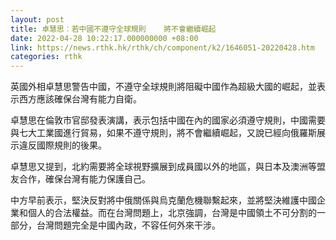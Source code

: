 ```yaml
---
layout: post
title: 卓慧思︰若中國不遵守全球規則    將不會繼續崛起
date: 2022-04-28 10:22:17.000000000 +08:00
link: https://news.rthk.hk/rthk/ch/component/k2/1646051-20220428.htm
categories: rthk
---
```


英國外相卓慧思警告中國，不遵守全球規則將阻礙中國作為超級大國的崛起，並表示西方應該確保台灣有能力自衛。

卓慧思在倫敦市官邸發表演講，表示包括中國在內的國家必須遵守規則，中國需要與七大工業國進行貿易，如果不遵守規則，將不會繼續崛起，又說已經向俄羅斯展示違反國際規則的後果。

卓慧思又提到，北約需要將全球視野擴展到成員國以外的地區，與日本及澳洲等盟友合作，確保台灣有能力保護自己。

中方早前表示，堅決反對將中俄關係與烏克蘭危機聯繫起來，並將堅決維護中國企業和個人的合法權益。而在台灣問題上，北京強調，台灣是中國領土不可分割的一部分，台灣問題完全是中國內政，不容任何外來干涉。
